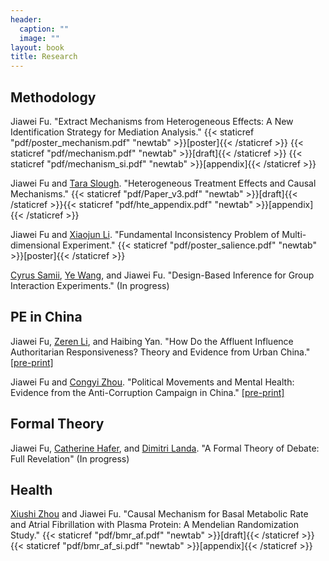 ```yaml
---
header:
  caption: ""
  image: ""
layout: book
title: Research
---
```


## **Methodology**

Jiawei Fu. "Extract Mechanisms from Heterogeneous Effects: A New Identification Strategy for Mediation Analysis."
{{< staticref "pdf/poster_mechanism.pdf" "newtab" >}}[poster]{{< /staticref >}} {{< staticref "pdf/mechanism.pdf" "newtab" >}}[draft]{{< /staticref >}} {{< staticref "pdf/mechanism_si.pdf" "newtab" >}}[appendix]{{< /staticref >}}

Jiawei Fu and [Tara Slough](http://taraslough.com/). "Heterogeneous Treatment Effects and Causal Mechanisms."
{{< staticref "pdf/Paper_v3.pdf" "newtab" >}}[draft]{{< /staticref >}}{{< staticref "pdf/hte_appendix.pdf" "newtab" >}}[appendix]{{< /staticref >}}

Jiawei Fu and [Xiaojun Li](https://sites.google.com/view/xiaojunli/). "Fundamental Inconsistency Problem of Multi-dimensional Experiment."
{{< staticref "pdf/poster_salience.pdf" "newtab" >}}[poster]{{< /staticref >}}

[Cyrus Samii](https://cyrussamii.com/), [Ye Wang](https://www.yewang-polisci.com/), and Jiawei Fu. "Design-Based Inference for Group Interaction Experiments." (In progress)

## **PE in China**

Jiawei Fu, [Zeren Li](https://www.zerenli.org/), and Haibing Yan. "How Do the Affluent Influence Authoritarian Responsiveness? Theory and Evidence from Urban China."
[[pre-print]](https://papers.ssrn.com/sol3/papers.cfm?abstract_id=4253200)

Jiawei Fu and [Congyi Zhou](https://sites.google.com/site/zhoucongyi/). "Political Movements and Mental Health: Evidence from the Anti-Corruption Campaign in China."
[[pre-print]](https://papers.ssrn.com/sol3/papers.cfm?abstract_id=4161190)


## **Formal Theory**

Jiawei Fu, [Catherine Hafer](https://scholar.google.com/citations?user=Y9FcWlcAAAAJ&hl=en), and [Dimitri Landa](https://wp.nyu.edu/dimitrilanda/). "A Formal Theory of Debate: Full Revelation" (In progress)

## **Health**

[Xiushi Zhou](https://www.researchgate.net/profile/Xiushi-Zhou) and Jiawei Fu. "Causal Mechanism for Basal Metabolic Rate and Atrial Fibrillation with Plasma Protein: A Mendelian Randomization Study." {{< staticref "pdf/bmr_af.pdf" "newtab" >}}[draft]{{< /staticref >}}{{< staticref "pdf/bmr_af_si.pdf" "newtab" >}}[appendix]{{< /staticref >}}



